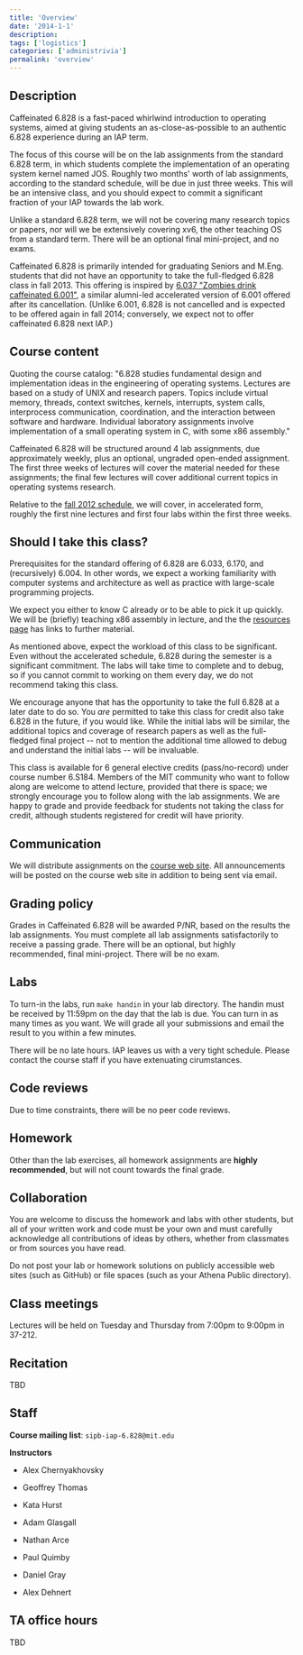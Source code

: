```yaml
---
title: 'Overview'
date: '2014-1-1'
description:
tags: ['logistics']
categories: ['administrivia']
permalink: 'overview'
---
```



Description
-----------

Caffeinated 6.828 is a fast-paced whirlwind introduction to operating
systems, aimed at giving students an as-close-as-possible to an
authentic 6.828 experience during an IAP term.

The focus of this course will be on the lab assignments from the
standard 6.828 term, in which students complete the implementation of an
operating system kernel named JOS. Roughly two months' worth of lab
assignments, according to the standard schedule, will be due in just
three weeks. This will be an intensive class, and you should expect to
commit a significant fraction of your IAP towards the lab work.

Unlike a standard 6.828 term, we will not be covering many research
topics or papers, nor will we be extensively covering xv6, the other
teaching OS from a standard term. There will be an optional final
mini-project, and no exams.

Caffeinated 6.828 is primarily intended for graduating Seniors and
M.Eng. students that did not have an opportunity to take the
full-fledged 6.828 class in fall 2013. This offering is inspired by
[6.037 "Zombies drink caffeinated
6.001"](http://web.mit.edu/alexmv/6.037/), a similar alumni-led
accelerated version of 6.001 offered after its cancellation. (Unlike
6.001, 6.828 is not cancelled and is expected to be offered again in
fall 2014; conversely, we expect not to offer caffeinated 6.828 next
IAP.)

Course content
--------------

Quoting the course catalog: "6.828 studies fundamental design and
implementation ideas in the engineering of operating systems. Lectures
are based on a study of UNIX and research papers. Topics include virtual
memory, threads, context switches, kernels, interrupts, system calls,
interprocess communication, coordination, and the interaction between
software and hardware. Individual laboratory assignments involve
implementation of a small operating system in C, with some x86
assembly."

Caffeinated 6.828 will be structured around 4 lab assignments, due
approximately weekly, plus an optional, ungraded open-ended assignment.
The first three weeks of lectures will cover the material needed for
these assignments; the final few lectures will cover additional current
topics in operating systems research.

Relative to the [fall 2012
schedule](http://pdos.csail.mit.edu/6.828/2012/schedule.html), we will
cover, in accelerated form, roughly the first nine lectures and first
four labs within the first three weeks.

Should I take this class?
-------------------------

Prerequisites for the standard offering of 6.828 are 6.033, 6.170, and
(recursively) 6.004. In other words, we expect a working familiarity
with computer systems and architecture as well as practice with
large-scale programming projects.

We expect you either to know C already or to be able to pick it up
quickly. We will be (briefly) teaching x86 assembly in lecture, and the
the [resources page](/resources) has links to further material.

As mentioned above, expect the workload of this class to be significant.
Even without the accelerated schedule, 6.828 during the semester is a
significant commitment. The labs will take time to complete and to
debug, so if you cannot commit to working on them every day, we
do not recommend taking this class.

We encourage anyone that has the opportunity to take the full 6.828 at a
later date to do so. You _are_ permitted to take this class for credit
also take 6.828 in the future, if you would like. While the initial labs
will be similar, the additional topics and coverage of research papers
as well as the full-fledged final project -- not to mention the
additional time allowed to debug and understand the initial labs -- will
be invaluable.

This class is available for 6 general elective credits (pass/no-record)
under course number 6.S184. Members of the MIT community who want to
follow along are welcome to attend lecture, provided that there is
space; we strongly encourage you to follow along with the lab
assignments. We are happy to grade and provide feedback for students not
taking the class for credit, although students registered for credit
will have priority.

Communication
-------------

We will distribute assignments on the [course web
site](http://sipb.mit.edu/iap/6.828). All announcements will be posted
on the course web site in addition to being sent via email.

Grading policy
--------------

Grades in Caffeinated 6.828 will be awarded P/NR, based on the results
the lab assignments. You must complete all lab assignments
satisfactorily to receive a passing grade. There will be an optional,
but highly recommended, final mini-project. There will be no exam.

Labs
----

To turn-in the labs, run `make handin` in your lab directory. The
handin must be received by 11:59pm on the day that the lab is due. You
can turn in as many times as you want. We will grade all your
submissions and email the result to you within a few minutes.

There will be no late hours. IAP leaves us with a very tight
schedule. Please contact the course staff if you have extenuating
cirumstances.

Code reviews
------------

Due to time constraints, there will be no peer code reviews.

Homework
--------

Other than the lab exercises, all homework assignments are **highly
recommended**, but will not count towards the final grade.

Collaboration
-------------

You are welcome to discuss the homework and labs with other students,
but all of your written work and code must be your own and must
carefully acknowledge all contributions of ideas by others, whether
from classmates or from sources you have read.

Do not post your lab or homework solutions on publicly accessible web
sites (such as GitHub) or file spaces (such as your Athena Public
directory).

Class meetings
--------------

Lectures will be held on Tuesday and Thursday from 7:00pm to 9:00pm in
37-212.

Recitation
----------

TBD

Staff
-----


**Course mailing list**: `sipb-iap-6.828@mit.edu`

**Instructors**

- Alex Chernyakhovsky

- Geoffrey Thomas

- Kata Hurst

- Adam Glasgall

- Nathan Arce

- Paul Quimby

- Daniel Gray

- Alex Dehnert

TA office hours
---------------

TBD
